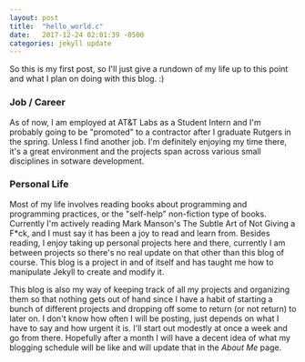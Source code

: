 ```yaml
---
layout: post
title:  "hello_world.c"
date:   2017-12-24 02:01:39 -0500
categories: jekyll update
---
```


So this is my first post, so I'll just give a rundown of my life up to this point and what I plan on doing with this blog. :)

### Job / Career
As of now, I am employed at AT&T Labs as a Student Intern and I'm probably going to be "promoted" to a contractor after I graduate Rutgers in the spring. Unless I find another job. I'm definitely enjoying my time there, it's a great environment and the projects span across various small disciplines in sotware development.

### Personal Life
Most of my life involves reading books about programming and programming practices, or the "self-help" non-fiction type of books. Currently I'm actively reading Mark Manson's The Subtle Art of Not Giving a F*ck, and I must say it has been a joy to read and learn from. Besides reading, I enjoy taking up personal projects here and there, currently I am between projects so there's no real update on that other than this blog of course. This blog is a project in and of itself and has taught me how to manipulate Jekyll to create and modify it. 


This blog is also my way of keeping track of all my projects and organizing them so that nothing gets out of hand since I have a habit of starting a bunch of different projects and dropping off some to return (or not return) to later on. I don't know how often I will be posting, just depends on what I have to say and how urgent it is. I'll start out modestly at once a week and go from there. Hopefully after a month I will have a decent idea of what my blogging schedule will be like and will update that in the *About Me* page.

